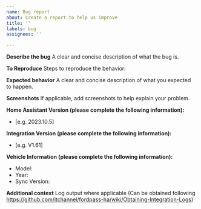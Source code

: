 ```yaml
---
name: Bug report
about: Create a report to help us improve
title: ''
labels: bug
assignees: ''

---
```


**Describe the bug**
A clear and concise description of what the bug is.

**To Reproduce**
Steps to reproduce the behavior:

**Expected behavior**
A clear and concise description of what you expected to happen.

**Screenshots**
If applicable, add screenshots to help explain your problem.

**Home Assistant Version (please complete the following information):**
 - [e.g. 2023.10.5]

**Integration Version (please complete the following information):**
 - [e.g. V1.61]

**Vehicle Information (please complete the following information):**
 - Model: 
 - Year: 
 - Sync Version:


**Additional context**
Log output where applicable (Can be obtained following https://github.com/itchannel/fordpass-ha/wiki/Obtaining-Integration-Logs)
